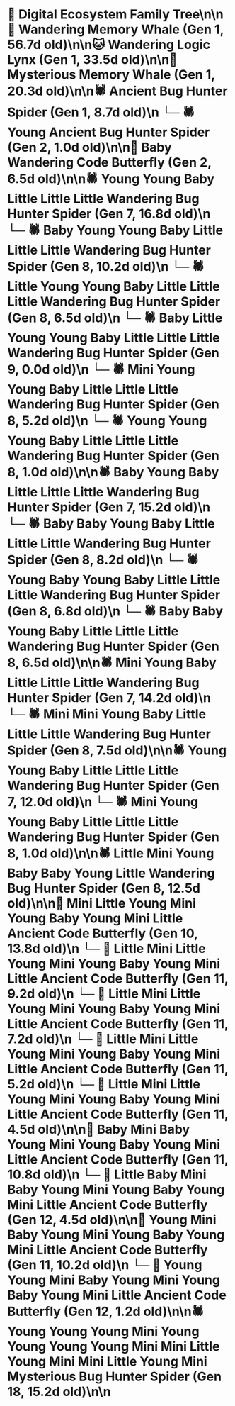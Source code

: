 # 🌳 Digital Ecosystem Family Tree\n\n🐋 Wandering Memory Whale (Gen 1, 56.7d old)\n\n🐱 Wandering Logic Lynx (Gen 1, 33.5d old)\n\n🐋 Mysterious Memory Whale (Gen 1, 20.3d old)\n\n🕷️ Ancient Bug Hunter Spider (Gen 1, 8.7d old)\n  └─ 🕷️ Young Ancient Bug Hunter Spider (Gen 2, 1.0d old)\n\n🦋 Baby Wandering Code Butterfly (Gen 2, 6.5d old)\n\n🕷️ Young Young Baby Little Little Little Wandering Bug Hunter Spider (Gen 7, 16.8d old)\n  └─ 🕷️ Baby Young Young Baby Little Little Little Wandering Bug Hunter Spider (Gen 8, 10.2d old)\n  └─ 🕷️ Little Young Young Baby Little Little Little Wandering Bug Hunter Spider (Gen 8, 6.5d old)\n    └─ 🕷️ Baby Little Young Young Baby Little Little Little Wandering Bug Hunter Spider (Gen 9, 0.0d old)\n  └─ 🕷️ Mini Young Young Baby Little Little Little Wandering Bug Hunter Spider (Gen 8, 5.2d old)\n  └─ 🕷️ Young Young Young Baby Little Little Little Wandering Bug Hunter Spider (Gen 8, 1.0d old)\n\n🕷️ Baby Young Baby Little Little Little Wandering Bug Hunter Spider (Gen 7, 15.2d old)\n  └─ 🕷️ Baby Baby Young Baby Little Little Little Wandering Bug Hunter Spider (Gen 8, 8.2d old)\n  └─ 🕷️ Young Baby Young Baby Little Little Little Wandering Bug Hunter Spider (Gen 8, 6.8d old)\n  └─ 🕷️ Baby Baby Young Baby Little Little Little Wandering Bug Hunter Spider (Gen 8, 6.5d old)\n\n🕷️ Mini Young Baby Little Little Little Wandering Bug Hunter Spider (Gen 7, 14.2d old)\n  └─ 🕷️ Mini Mini Young Baby Little Little Little Wandering Bug Hunter Spider (Gen 8, 7.5d old)\n\n🕷️ Young Young Baby Little Little Little Wandering Bug Hunter Spider (Gen 7, 12.0d old)\n  └─ 🕷️ Mini Young Young Baby Little Little Little Wandering Bug Hunter Spider (Gen 8, 1.0d old)\n\n🕷️ Little Mini Young Baby Baby Young Little Wandering Bug Hunter Spider (Gen 8, 12.5d old)\n\n🦋 Mini Little Young Mini Young Baby Young Mini Little Ancient Code Butterfly (Gen 10, 13.8d old)\n  └─ 🦋 Little Mini Little Young Mini Young Baby Young Mini Little Ancient Code Butterfly (Gen 11, 9.2d old)\n  └─ 🦋 Little Mini Little Young Mini Young Baby Young Mini Little Ancient Code Butterfly (Gen 11, 7.2d old)\n  └─ 🦋 Little Mini Little Young Mini Young Baby Young Mini Little Ancient Code Butterfly (Gen 11, 5.2d old)\n  └─ 🦋 Little Mini Little Young Mini Young Baby Young Mini Little Ancient Code Butterfly (Gen 11, 4.5d old)\n\n🦋 Baby Mini Baby Young Mini Young Baby Young Mini Little Ancient Code Butterfly (Gen 11, 10.8d old)\n  └─ 🦋 Little Baby Mini Baby Young Mini Young Baby Young Mini Little Ancient Code Butterfly (Gen 12, 4.5d old)\n\n🦋 Young Mini Baby Young Mini Young Baby Young Mini Little Ancient Code Butterfly (Gen 11, 10.2d old)\n  └─ 🦋 Young Young Mini Baby Young Mini Young Baby Young Mini Little Ancient Code Butterfly (Gen 12, 1.2d old)\n\n🕷️ Young Young Young Mini Young Young Young Young Mini Mini Little Young Mini Mini Little Young Mini Mysterious Bug Hunter Spider (Gen 18, 15.2d old)\n\n